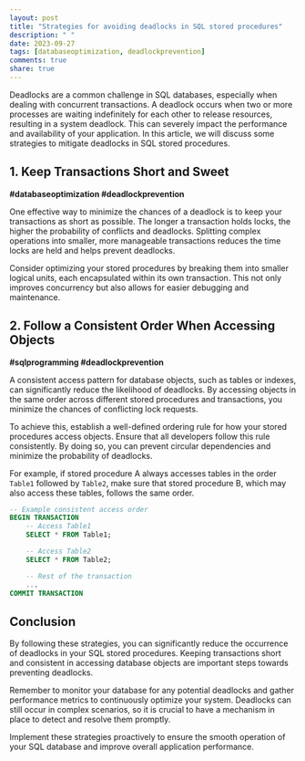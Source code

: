 ```yaml
---
layout: post
title: "Strategies for avoiding deadlocks in SQL stored procedures"
description: " "
date: 2023-09-27
tags: [databaseoptimization, deadlockprevention]
comments: true
share: true
---
```


Deadlocks are a common challenge in SQL databases, especially when dealing with concurrent transactions. A deadlock occurs when two or more processes are waiting indefinitely for each other to release resources, resulting in a system deadlock. This can severely impact the performance and availability of your application. In this article, we will discuss some strategies to mitigate deadlocks in SQL stored procedures.

## 1. Keep Transactions Short and Sweet

**#databaseoptimization #deadlockprevention**

One effective way to minimize the chances of a deadlock is to keep your transactions as short as possible. The longer a transaction holds locks, the higher the probability of conflicts and deadlocks. Splitting complex operations into smaller, more manageable transactions reduces the time locks are held and helps prevent deadlocks.

Consider optimizing your stored procedures by breaking them into smaller logical units, each encapsulated within its own transaction. This not only improves concurrency but also allows for easier debugging and maintenance.

## 2. Follow a Consistent Order When Accessing Objects

**#sqlprogramming #deadlockprevention**

A consistent access pattern for database objects, such as tables or indexes, can significantly reduce the likelihood of deadlocks. By accessing objects in the same order across different stored procedures and transactions, you minimize the chances of conflicting lock requests.

To achieve this, establish a well-defined ordering rule for how your stored procedures access objects. Ensure that all developers follow this rule consistently. By doing so, you can prevent circular dependencies and minimize the probability of deadlocks.

For example, if stored procedure A always accesses tables in the order `Table1` followed by `Table2`, make sure that stored procedure B, which may also access these tables, follows the same order.

```sql
-- Example consistent access order
BEGIN TRANSACTION
    -- Access Table1
    SELECT * FROM Table1;

    -- Access Table2
    SELECT * FROM Table2;

    -- Rest of the transaction
    ...
COMMIT TRANSACTION
```

## Conclusion

By following these strategies, you can significantly reduce the occurrence of deadlocks in your SQL stored procedures. Keeping transactions short and consistent in accessing database objects are important steps towards preventing deadlocks.

Remember to monitor your database for any potential deadlocks and gather performance metrics to continuously optimize your system. Deadlocks can still occur in complex scenarios, so it is crucial to have a mechanism in place to detect and resolve them promptly.

Implement these strategies proactively to ensure the smooth operation of your SQL database and improve overall application performance.